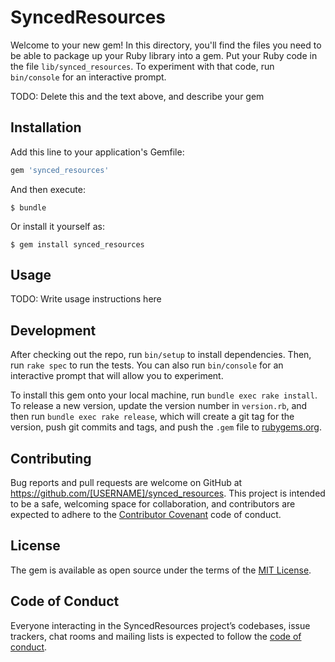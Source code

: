 # SyncedResources

Welcome to your new gem! In this directory, you'll find the files you need to be able to package up your Ruby library into a gem. Put your Ruby code in the file `lib/synced_resources`. To experiment with that code, run `bin/console` for an interactive prompt.

TODO: Delete this and the text above, and describe your gem

## Installation

Add this line to your application's Gemfile:

```ruby
gem 'synced_resources'
```

And then execute:

    $ bundle

Or install it yourself as:

    $ gem install synced_resources

## Usage

TODO: Write usage instructions here

## Development

After checking out the repo, run `bin/setup` to install dependencies. Then, run `rake spec` to run the tests. You can also run `bin/console` for an interactive prompt that will allow you to experiment.

To install this gem onto your local machine, run `bundle exec rake install`. To release a new version, update the version number in `version.rb`, and then run `bundle exec rake release`, which will create a git tag for the version, push git commits and tags, and push the `.gem` file to [rubygems.org](https://rubygems.org).

## Contributing

Bug reports and pull requests are welcome on GitHub at https://github.com/[USERNAME]/synced_resources. This project is intended to be a safe, welcoming space for collaboration, and contributors are expected to adhere to the [Contributor Covenant](http://contributor-covenant.org) code of conduct.

## License

The gem is available as open source under the terms of the [MIT License](http://opensource.org/licenses/MIT).

## Code of Conduct

Everyone interacting in the SyncedResources project’s codebases, issue trackers, chat rooms and mailing lists is expected to follow the [code of conduct](https://github.com/[USERNAME]/synced_resources/blob/master/CODE_OF_CONDUCT.md).
